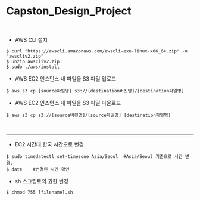 # Capston_Design_Project

<br>

- AWS CLI 설치

```shell
$ curl "https://awscli.amazonaws.com/awscli-exe-linux-x86_64.zip" -o "awscliv2.zip"
$ unzip awscliv2.zip
$ sudo ./aws/install
```

- AWS EC2 인스턴스 내 파일을 S3 파일 업로드
```shell
$ aws s3 cp [source파일명] s3://[destination버킷명]/[destination파일명] 
```

- AWS EC2 인스턴스 내 파일을 S3 파일 다운로드
```
$ aws s3 cp s3://[source버킷명]/[source파일명] [destination파일명] 
```

<br>
<hr>

- EC2 시간대 한국 시간으로 변경
```shell
$ sudo timedatectl set-timezone Asia/Seoul  #Asia/Seoul 기준으로 시간 변경.
$ date    #변경된 시간 확인
```

- sh 스크립트의 권한 변경
```shell
$ chmod 755 [filename].sh
```
